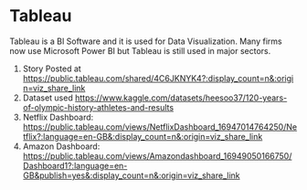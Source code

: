 # Tableau

Tableau is a BI Software and it is used for Data Visualization.</n>
Many firms now use Microsoft Power BI but Tableau is still used in major sectors.


1) Story Posted at https://public.tableau.com/shared/4C6JKNYK4?:display_count=n&:origin=viz_share_link
2) Dataset used https://www.kaggle.com/datasets/heesoo37/120-years-of-olympic-history-athletes-and-results
3) Netflix Dashboard: https://public.tableau.com/views/NetflixDashboard_16947014764250/Netflix?:language=en-GB&:display_count=n&:origin=viz_share_link
4) Amazon Dashboard: https://public.tableau.com/views/Amazondashboard_16949050166750/Dashboard1?:language=en-GB&publish=yes&:display_count=n&:origin=viz_share_link

